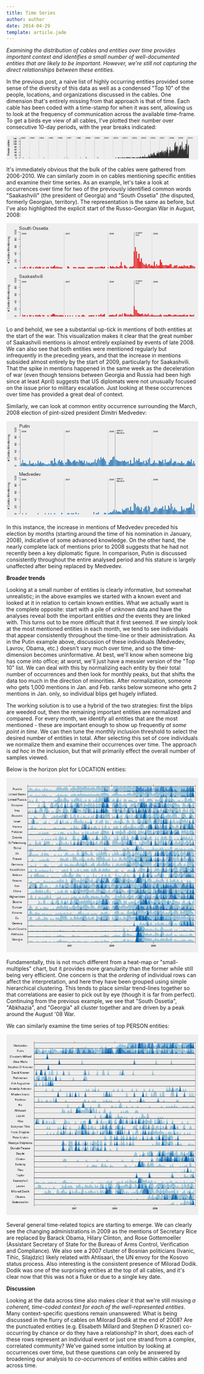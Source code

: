 ```yaml
---
title: Time Series
author: author
date: 2014-04-29
template: article.jade
---
```


*Examining the distribution of cables and entities over time provides important context and identifies a small number of well-documented entities that are likely to be important. However, we're still not capturing the direct relationships between these entities.*

<span class="more">

In the previous post, a naive list of highly occurring entities provided some sense of the diversity of this data as well as a condensed "Top 10" of the people, locations, and organizations discussed in the cables. One dimension that's entirely missing from that approach is that of time. Each cable has been coded with a time-stamp for when it was sent, allowing us to look at the frequency of communication across the available time-frame. To get a birds eye view of all cables, I've plotted their number over consecutive 10-day periods, with the year breaks indicated:

![time-series total](time_ser.total.png)

It's immediately obvious that the bulk of the cables were gathered from 2006-2010. We can similarly zoom in on cables mentioning specific entities and examine their time series. As an example, let's take a look at occurrences over time for two of the previously identified common words "Saakashvili" (the president of Georgia) and "South Ossetia" (the disputed, formerly Georgian, territory). The representation is the same as before, but I've also highlighted the explicit start of the Russo-Georgian War in August, 2008:

![time-series South Ossetia example](time_ser.example.png)

Lo and behold, we see a substantial up-tick in mentions of both entities at the start of the war. This visualization makes it clear that the great number of Saakashvili mentions is almost entirely explained by events of late 2008. We can also see that both entities were mentioned regularly but infrequently in the preceding years, and that the increase in mentions subsided almost entirely by the start of 2009, particularly for Saakashvili. That the spike in mentions happened in the same week as the deceleration of war (even though tensions between Georgia and Russia had been high since at least April) suggests that US diplomats were not unusually focused on the issue prior to military escalation. Just looking at these occurrences over time has provided a great deal of context.

Similarly, we can look at common entity occurrence surrounding the March, 2008 election of pint-sized president Dimitri Medvedev:

![time-series Medvedev example](time_ser.example2.png)

In this instance, the increase in mentions of Medvedev preceded his election by months (starting around the time of his nomination in January, 2008), indicative of some advanced knowledge. On the other hand, the nearly complete lack of mentions prior to 2008 suggests that he had not recently been a key diplomatic figure. In comparison, Putin is discussed consistently throughout the entire analysed period and his stature is largely unaffected after being replaced by Medvedev.

**Broader trends**

Looking at a small number of entities is clearly informative, but somewhat unrealistic; in the above examples we started with a known event and looked at it in relation to certain known entities. What we actually want is the complete opposite: start with a pile of unknown data and have the analyses reveal both the important entities _and_ the events they are linked with. This turns out to be more difficult that it first seemed. If we simply look at the most mentioned entities in each month, we tend to see individuals that appear consistently throughout the time-line or their administration. As in the Putin example above, discussion of these individuals (Medvedev, Lavrov, Obama, etc.) doesn't vary much over time, and so the time-dimension becomes uninformative. At best, we'll know when someone big has come into office; at worst, we'll just have a messier version of the "Top 10" list. We can deal with this by normalizing each entity by their total number of occurrences and then look for monthly peaks, but that shifts the data too much in the direction of minorities. After normalization, someone who gets 1,000 mentions in Jan. and Feb. ranks below someone who gets 2 mentions in Jan. only, so individual blips get hugely inflated.

The working solution is to use a hybrid of the two strategies: first the blips are weeded out, then the remaining important entities are normalized and compared. For every month, we identify all entities that are the most mentioned - these are important enough to show up frequently _at some point in time_.  We can then tune the monthly inclusion threshold to select the desired number of entities in total. After selecting this set of core individuals we normalize them and examine their occurrences over time. The approach is _ad hoc_ in the inclusion, but that will primarily effect the overall number of samples viewed.

Below is the horizon plot for LOCATION entities:

![LOCATION distribution](time_ser.LOCATION.png)

Fundamentally, this is not much different from a heat-map or "small-multiples" chart, but it provides more granularity than the former while still being very efficient. One concern is that the _ordering_ of individual rows can affect the interpretation, and here they have been grouped using simple hierarchical clustering. This tends to place similar trend-lines together so that correlations are easier to pick out by eye (though it is far from perfect). Continuing from the previous example, we see that "South Ossetia", "Abkhazia", and "Georgia" all cluster together and are driven by a peak around the August '08 War.

We can similarly examine the time series of top PERSON entities:

![PERSON distribution](time_ser.PERSON.png)

Several general time-related topics are starting to emerge. We can clearly see the changing administrations in 2009 as the mentions of Secretary Rice are replaced by Barack Obama, Hilary Clinton, and Rose Gottemoeller (Assistant Secretary of State for the Bureau of Arms Control, Verification and Compliance). We also see a 2007 cluster of Bosnian politicians (Ivanic, Tihic, Silajdzic) likely related with Ahtisaari, the UN envoy for the Kosovo status process. Also interesting is the consistent presence of Milorad Dodik. Dodik was one of the surprising entities at the top of all cables, and it's clear now that this was not a fluke or due to a single key date.

**Discussion**

Looking at the data across time also makes clear it that we're still missing *a coherent, time-coded context for each of the well-represented entities*. Many context-specific questions remain unanswered: What is being discussed in the flurry of cables on Milorad Dodik at the end of 2008? Are the punctuated entities (e.g. Elisabeth Millard and Stephen D Krasner) co-occurring by chance or do they have a relationship? In short, does each of these rows represent an individual event or just one strand from a complex, correlated community? We've gained some intuition by looking at occurrences over time, but these questions can only be answered by broadening our analysis to *co-occurrences* of entities within cables and across time.